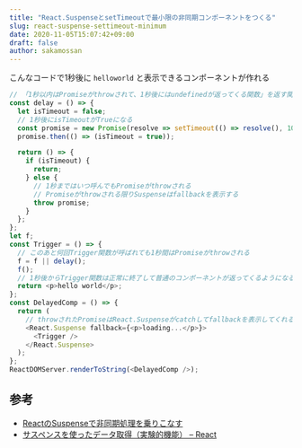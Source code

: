 ```yaml
---
title: "React.SuspenseとsetTimeoutで最小限の非同期コンポーネントをつくる"
slug: react-suspense-settimeout-minimum
date: 2020-11-05T15:07:42+09:00
draft: false
author: sakamossan
---
```


こんなコードで1秒後に `helloworld` と表示できるコンポーネントが作れる

```ts
// 「1秒以内はPromiseがthrowされて、1秒後にはundefinedが返ってくる関数」を返す関数
const delay = () => {
  let isTimeout = false;
  // 1秒後にisTimeoutがTrueになる
  const promise = new Promise(resolve => setTimeout(() => resolve(), 1000));
  promise.then(() => (isTimeout = true));

  return () => {
    if (isTimeout) {
      return;
    } else {
      // 1秒まではいつ呼んでもPromiseがthrowされる
      // Promiseがthrowされる限りSuspenseはfallbackを表示する
      throw promise;
    }
  };
};
let f;
const Trigger = () => {
  // このあと何回Trigger関数が呼ばれても1秒間はPromiseがthrowされる
  f = f || delay();
  f();
  // 1秒後からTrigger関数は正常に終了して普通のコンポーネントが返ってくるようになる
  return <p>hello world</p>;
};
const DelayedComp = () => {
  return (
    // throwされたPromiseはReact.Suspenseがcatchしてfallbackを表示してくれる
    <React.Suspense fallback={<p>loading...</p>}>
      <Trigger />
    </React.Suspense>
  );
};
ReactDOMServer.renderToString(<DelayedComp />);
```

## 参考

- [ReactのSuspenseで非同期処理を乗りこなす](https://sbfl.net/blog/2020/02/10/react-suspense-async/)
- [サスペンスを使ったデータ取得（実験的機能） – React](https://ja.reactjs.org/docs/concurrent-mode-suspense.html)
